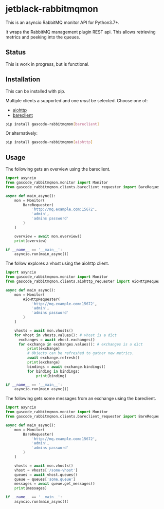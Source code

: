 # jetblack-rabbitmqmon

This is an asyncio RabbitMQ monitor API for Python3.7+.

It wraps the RabbitMQ management plugin REST api. This allows retrieving
metrics and peeking into the queues.

## Status

This is work in progress, but is functional.

## Installation

This can be installed with pip.

Multiple clients a supported and one *must* be selected. Choose one of:

* [aiohttp](https://github.com/aio-libs/aiohttp)
* [bareclient](https://github.com/rob-blackbourn/bareClient)

```bash
pip install gascode-rabbitmqmon[bareclient]
```

Or alternatively:

```bash
pip install gascode-rabbitmqmon[aiohttp]
```


## Usage

The following gets an overview using the bareclient.

```python
import asyncio
from gascode_rabbitmqmon.monitor import Monitor
from gascode_rabbitmqmon.clients.bareclient_requester import BareRequester

async def main_async():
    mon = Monitor(
        BareRequester(
            'http://mq.example.com:15672',
            'admin',
            'admins password'
        )
    )

    overview = await mon.overview()
    print(overview)

if __name__ == '__main__':
    asyncio.run(main_async())
```

The follow explores a vhost using the aiohttp client.

```python
import asyncio
from gascode_rabbitmqmon.monitor import Monitor
from gascode_rabbitmqmon.clients.aiohttp_requester import AioHttpRequester

async def main_async():
    mon = Monitor(
        AioHttpRequester(
            'http://mq.example.com:15672',
            'admin',
            'admins password'
        )
    )

    vhosts = await mon.vhosts()
    for vhost in vhosts.values(): # vhost is a dict
      exchanges = await vhost.exchanges()
      for exchange in exchanges.values(): # exchanges is a dict
          print(exchange)
          # Objects can be refreshed to gather new metrics.
          await exchange.refresh()
          print(exchange)
          bindings = await exchange.bindings()
          for binding in bindings:
              print(binding)

if __name__ == '__main__':
    asyncio.run(main_async())
```

The following gets some messages from an exchange using the bareclient.

```python
import asyncio
from gascode_rabbitmqmon.monitor import Monitor
from gascode_rabbitmqmon.clients.bareclient_requester import BareRequester

async def main_async():
    mon = Monitor(
        BareRequester(
            'http://mq.example.com:15672',
            'admin',
            'admins password'
        )
    )

    vhosts = await mon.vhosts()
    vhost = vhosts['/some-vhost']
    queues = await vhost.queues()
    queue = queues['some.queue']
    messages = await queue.get_messages()
    print(messages)

if __name__ == '__main__':
    asyncio.run(main_async())
```

